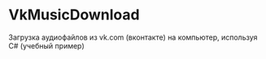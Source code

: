 # VkMusicDownload
Загрузка аудиофайлов из vk.com (вконтакте) на компьютер, используя C# (учебный пример)
